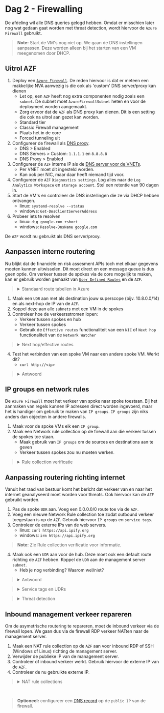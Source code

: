 # Dag 2 - Firewalling

De afdeling wil alle DNS queries gelogd hebben. Omdat er misschien later nog wat gedaan gaat worden met threat detection, wordt hiervoor de `Azure Firewall` gebruikt.

> **Note:** Start de VM's nog niet op. We gaan de DNS instellingen aanpassen. Deze worden alleen bij het starten van een VM meegenomen door DHCP.

## Uitrol AZF
1. Deploy een [`Azure Firewall`](https://docs.microsoft.com/en-us/azure/firewall/overview). De reden hiervoor is dat er meteen een makkelijke NVA aanwezig is die ook als 'custom' DNS server/proxy kan dienen
    * Let op, een `AZF` heeft nog extra componenten nodig zoals een `subnet`. De subnet moet `AzureFirewallSubnet` heten en voor de deployment worden aangemaakt.
    * Zorg ervoor dat de `AZF` als DNS proxy kan dienen. Dit is een setting die ook na uitrol aan gezet kan worden.
    * Standard tier
    * Classic Firewall management
    * Plaats het in de core
    * Forced tunneling uit
1. Configureer de firewall als [DNS proxy](https://docs.microsoft.com/en-us/azure/firewall/dns-settings).
    * DNS > Enabled
    * DNS Servers > Custom: `1.1.1.1` en `8.8.8.8`
    * DNS Proxy > Enabled
1. Configureer de `AZF` interne IP als de [DNS server voor de VNETs](https://docs.microsoft.com/en-us/azure/virtual-network/manage-virtual-network#change-dns-servers).
    * Per VNET moet dit ingesteld worden.
    * Kan ook per NIC, maar daar heeft niemand tijd voor.
1. Configureer de `AZF` `Diagnostics settings`. Log alles naar de `Log Analytics Workspace` en `storage account`. Stel een retentie van 90 dagen in.
1. Start de VM's en controleer de DNS instellingen die ze via DHCP hebben ontvangen.
    * linux: `systemd-resolve --status`
    * windows: `Get-DnsClientServerAddress`
1. Probeer iets te resolven
    * linux: `dig google.com +short`
    * windows: `Resolve-DnsName google.com`

De `AZF` wordt nu gebruikt als DNS server/proxy.

## Aanpassen interne routering

Nu blijkt dat de financiële en risk assesment APIs toch met elkaar gegevens moeten kunnen uitwisselen. Dit moet direct en een message queue is dus geen optie. Om verkeer tussen de spokes via de core mogelijk te maken, kan er gebruik worden gemaakt van [`User Defined Routes`](https://docs.microsoft.com/en-us/azure/virtual-network/manage-route-table) en de `AZF`.

> <details>
>    <summary>Standaard route tabellen in Azure</summary>
>
> Azure `virtual networks` hebben [standaard een null route](https://docs.microsoft.com/en-us/azure/virtual-network/virtual-networks-udr-overview#default) staan voor een deel van de RFC1918 prefixes (10.0.0.0/8, 192.168.0.0/16) en de RFC6598 prefix (100.64.0.0/10). Door een `address space` toe te voegen worden specifiekere routes aangemaakt en de route tabel overschreven.
>
> Directe `VNET peers` voegen elkaars `address spaces` toe. Geleerde routes worden echter niet doorgegeven aan andere peers. Dit betekent dat spoke A geen routes leert naar spoke B via het core netwerk.

</details>

1. Maak een `UDR` aan met als destination jouw superscope (bijv. 10.8.0.0/14) en als next-hop de IP van de `AZF`.
1. Koppel deze aan alle `subnets` met een VM in de spokes
1. Controleer hoe de verkeersstromen lopen:
    * Verkeer tussen spokes en hub
    * Verkeer tussen spokes
    * Gebruik de `Effective routes` functionaliteit van een `NIC` of `Next hop` functionaliteit van de `Network Watcher`

> <details>
>    <summary>Next hop/effective routes</summary>
>
> De [`Next hop`](https://docs.microsoft.com/en-us/azure/network-watcher/network-watcher-next-hop-overview) functionaliteit van de `Network Watcher` of de `Effective routes` functionaliteit van een `NIC` geeft informatie over waar verkeer van een VM naartoe gaat. Gebruik dit om verkeersstromen te verifieren.

</details>

4. Test het verbinden van een spoke VM naar een andere spoke VM. Werkt dit?
    * `curl http://<ip>`

> <details>
>    <summary>Antwoord</summary>
>
> Dit werkt nog niet, omdat de AZF niet een router, maar een firewall is. Het verkeer moet dus worden toegestaan.

</details>

## IP groups en network rules

De `Azure Firewall` moet het verkeer van spoke naar spoke toestaan. Bij het aanmaken van regels kunnen IP adressen direct worden ingevoerd, maar het is handiger om gebruik te maken van `IP groups`. `IP groups` zijn niks anders dan objecten in andere firewalls.

1. Maak voor de spoke VMs elk een `IP group`.
1. Maak een Network rule collection op de firewall aan die verkeer tussen de spokes toe staan.
    * Maak gebruik van `IP groups` om de sources en destinations aan te geven
    * Verkeer tussen spokes zou nu moeten werken.

> <details>
>    <summary>Rule collection verificatie</summary>
>
> De `Azure Firewall` heeft geen optie om te controleren of verkeer is toegestaan. Er moet dus in de logs worden gedoken. Als de `diagnostics settings` geconfigureerd zijn met een `Log Analytics Workspace`, kan gebruik worden gemaakt van de [`Logs` functionaliteit](https://docs.microsoft.com/en-us/azure/firewall/firewall-diagnostics#view-and-analyze-the-activity-log) van een `AZF` om toegestane en gedropte verkeer te bekijken.
>
> Ten tijde van schrijven is het bekijken van de logs in de `portal` vervelend. Met de integratie met Azure Sentinel krijgt Azure eindelijk een [single pane of glass](https://docs.microsoft.com/en-us/azure/firewall/firewall-workbook) voor netwerk verkeer. Dit valt echter buiten de lab en is nog in preview.

</details>


## Aanpassing routering richting internet

Vanuit het raad van bestuur komt het bericht dat verkeer van en naar het internet geanalyseerd moet worden voor threats. Ook hiervoor kan de `AZF` gebruikt worden.

1. Pas de spoke `UDR` aan. Voeg een 0.0.0.0/0 route toe via de `AZF`.
1. Voeg een nieuwe Network Rule collection toe zodat outbound verkeer toegestaan is op de `AZF`. Gebruik hiervoor `IP groups` en `service tags`.
1. Controleer de externe IPs van de web servers.
    * linux: `curl https://api.ipify.org`
    * windows: `irm https://api.ipify.org`
> **Note:** Zie Rule collection verificatie voor informatie.
4. Maak ook een `UDR` aan voor de hub. Deze moet ook een default route richting de `AZF` hebben. Koppel de `UDR` aan de management server `subnet`.
    * Heb je nog verbinding? Waarom wel/niet?

> <details>
>    <summary>Antwoord</summary>
>
> Er is sprake van asymetrische routering. Verkeer komt binnen via de [PIP]('' "Public IP"), maar gaat langs de AZF naar buiten. 
>
> De `AZF` doet [automatisch SNAT](https://docs.microsoft.com/en-us/azure/firewall/snat-private-range) voor destination IPs buiten RFC1918.

</details>

> <details>
>    <summary>Service tags en UDRs</summary>
>
> `Service tags` zijn lijsten van IP adressen die een dienst kan gebruiken. De lijst wordt bijgehouden door Microsoft. `Service tags` zijn te gebruiken in `network security groups` en `Azure Firewalls`. 
> 
> `User defined routes` vallen buiten de boot. Dit onhandig, omdat bepaalde Azure diensten specifieke routes nodig hebben voor management verkeer. `Service tags` zijn ten tijden van schrijven wel in preview. Wanneer deze uitkomen, versimpelen deze de `UDR` configuratie.

</details>

> <details>
>    <summary>Threat detection</summary>
>
> Threat detection staat standaard aan op de `firewall`, maar in de alerting modus. Dit kan aangepast worden naar `none` of `alert and block`. De alerts worden weggeschreven naar de `Log Analytics Workspace`.

</details>

## Inbound management verkeer repareren

Om de asymetrische routering te repareren, moet de inbound verkeer via de firewall lopen. We gaan dus via de firewall RDP verkeer NATten naar de management server.

1. Maak een NAT rule collection op de `AZF` aan voor inbound RDP of SSH (Windows of Linux) richting de management server.
1. Verwijder de publieke IP van de management server.
1. Controleer of inbound verkeer werkt. Gebruik hiervoor de externe IP van de `AZF`.
1. Controleer de nu gebruikte externe IP.

> <details>
>    <summary>NAT rule collections</summary>
>
> `NAT rule collections` maken onder water voor elke match een [tijdelijke `network rule` aan](https://docs.microsoft.com/en-us/azure/firewall/rule-processing#nat-rules). Hierdoor is het niet nodig om handmatig `network rules` te genereren.

</details>
<br>

> **Optioneel:** configureer een [DNS record](https://docs.microsoft.com/en-us/azure/virtual-network/public-ip-addresses#dns-hostname-resolution) op de `public IP` van de firewall.
